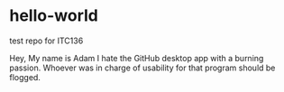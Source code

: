 # hello-world
test repo for ITC136 

Hey, My name is Adam I hate the GitHub desktop app with a burning passion. Whoever was in charge of usability for that program should be flogged.
